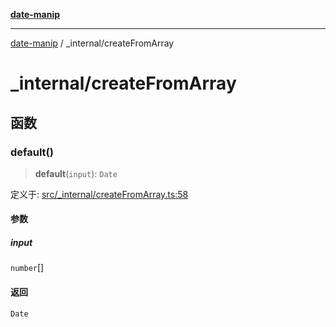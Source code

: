[**date-manip**](../index.md)

***

[date-manip](../modules.md) / \_internal/createFromArray

# \_internal/createFromArray

## 函数

### default()

> **default**(`input`): `Date`

定义于: [src/\_internal/createFromArray.ts:58](https://github.com/fengxinming/date-manip/blob/8fccf261c90ecd05d2eaf7f8c5a47a123e2bb753/src/_internal/createFromArray.ts#L58)

#### 参数

##### input

`number`[]

#### 返回

`Date`
